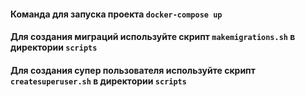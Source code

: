 #### Команда для запуска проекта `docker-compose up`

#### Для создания миграций используйте скрипт `makemigrations.sh` в директории `scripts`

#### Для создания супер пользователя используйте скрипт `createsuperuser.sh` в директории `scripts`